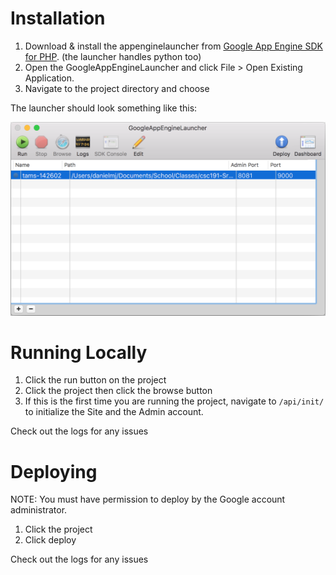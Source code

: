 # Installation

1. Download & install the appenginelauncher from [Google App Engine SDK for PHP](https://cloud.google.com/appengine/downloads). (the launcher handles python too)
2. Open the GoogleAppEngineLauncher and click File > Open Existing Application.
3. Navigate to the project directory and choose

The launcher should look something like this:

![Launcher Image](./appenginelauncher.png)

# Running Locally

1. Click the run button on the project
2. Click the project then click the browse button
3. If this is the first time you are running the project, navigate to `/api/init/` to initialize the Site and the Admin account.

Check out the logs for any issues

# Deploying

NOTE: You must have permission to deploy by the Google account administrator.

1. Click the project
2. Click deploy

Check out the logs for any issues